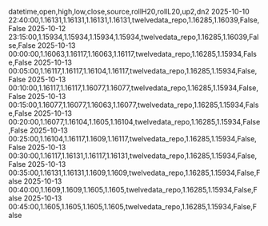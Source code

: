 datetime,open,high,low,close,source,rollH20,rollL20,up2,dn2
2025-10-10 22:40:00,1.16131,1.16131,1.16131,1.16131,twelvedata_repo,1.16285,1.16039,False,False
2025-10-12 23:15:00,1.15934,1.15934,1.15934,1.15934,twelvedata_repo,1.16285,1.16039,False,False
2025-10-13 00:00:00,1.16063,1.16117,1.16063,1.16117,twelvedata_repo,1.16285,1.15934,False,False
2025-10-13 00:05:00,1.16117,1.16117,1.16104,1.16117,twelvedata_repo,1.16285,1.15934,False,False
2025-10-13 00:10:00,1.16117,1.16117,1.16077,1.16077,twelvedata_repo,1.16285,1.15934,False,False
2025-10-13 00:15:00,1.16077,1.16077,1.16063,1.16077,twelvedata_repo,1.16285,1.15934,False,False
2025-10-13 00:20:00,1.16077,1.16104,1.1605,1.16104,twelvedata_repo,1.16285,1.15934,False,False
2025-10-13 00:25:00,1.16104,1.16117,1.1609,1.16117,twelvedata_repo,1.16285,1.15934,False,False
2025-10-13 00:30:00,1.16117,1.16131,1.16117,1.16131,twelvedata_repo,1.16285,1.15934,False,False
2025-10-13 00:35:00,1.16131,1.16131,1.1609,1.1609,twelvedata_repo,1.16285,1.15934,False,False
2025-10-13 00:40:00,1.1609,1.1609,1.1605,1.1605,twelvedata_repo,1.16285,1.15934,False,False
2025-10-13 00:45:00,1.1605,1.1605,1.1605,1.1605,twelvedata_repo,1.16285,1.15934,False,False
